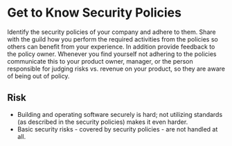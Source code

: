 # Get to Know Security Policies

Identify the security policies of your company and adhere to them. Share with the guild how you perform the required activities from the policies so others can benefit from your experience. In addition provide feedback to the policy owner. Whenever you find yourself not adhering to the policies communicate this to your product owner, manager, or the person responsible for judging risks vs. revenue on your product, so they are aware of being out of policy.

## Risk

- Building and operating software securely is hard; not utilizing standards (as described in the security policies) makes it even harder.
- Basic security risks - covered by security policies - are not handled at all.

